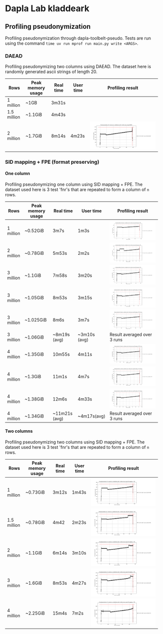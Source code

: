 # Dapla Lab kladdeark

## Profiling pseudonymization
Profiling pseudonymization through dapla-toolbelt-pseudo.
Tests are run using the command `time uv run mprof run main.py write <ARGS>`.

### DAEAD
Profiling pseudonymizing two columns using DAEAD.
The dataset here is randomly generated ascii strings of length 20.

| Rows         | Peak memory usage | Real time  | User time | Profiling result                                      |
|--------------|------------------|-------------|-----------|-------------------------------------------------------|
| 1 million    | ~1GB             | 3m31s       |           |                                                       |
| 1.5 million  | ~1.1GiB          | 4m43s       |           |                                                       |
| 2 million    | ~1.7GiB          | 8m14s       | 4m23s     | ![image](./profiling_results/prof_default_2m_rows.png)|


### SID mapping + FPE (format preserving)

#### One column
Profiling pseudonymizing one column using SID mapping + FPE.
The dataset used here is 3 test 'fnr's that are repeated to form a column of `n` rows.

| Rows       | Peak memory usage | Real time  | User time | Profiling result                                     |
|------------|-------------------|------------|-----------|------------------------------------------------------|
| 1 million  | ~0.52GiB          | 3m7s       | 1m3s      | ![image](./profiling_results/prof_sid_1m_one_row.png)|
| 2 million  | ~0.78GiB          | 5m53s      | 2m2s      | ![image](./profiling_results/prof_sid_2m_one_row.png)|
| 3 million  | ~1.1GiB           | 7m58s      | 3m20s     | ![image](./profiling_results/prof_sid_3m_one_row.png)|
| 3 million  | ~1.05GiB          | 8m53s      | 3m15s     | ![image](./profiling_results/prof_sid_3m_one_row_2nd_run.png)|
| 3 million  | ~1.025GiB         | 8m6s       | 3m7s      | ![image](./profiling_results/prof_sid_3m_one_row_3rd_run.png)|
| 3 million  | ~1.06GiB          | ~8m19s (avg)| ~3m10s (avg)| Result averaged over 3 runs                         |
| 4 million  | ~1.35GiB          | 10m55s     | 4m11s     | ![image](./profiling_results/prof_sid_4m_one_row_1st_run.png) |
| 4 million  | ~1.3GiB           | 11m1s     | 4m7s      | ![image](./profiling_results/prof_sid_4m_one_row_2nd_run.png) |
| 4 million  | ~1.38GiB          | 12m6s     | 4m33s     | ![image](./profiling_results/prof_sid_4m_one_row_3nd_run.png) |
| 4 million  | ~1.34GiB         | ~11m21s (avg)|  ~4m17s(avg)| Result averaged over 3 runs                         |


#### Two columns
Profiling pseudonymizing two columns using SID mapping + FPE.
The dataset used here is 3 test 'fnr's that are repeated to form a column of `n` rows.

| Rows        | Peak memory usage | Real time  | User time | Profiling result                                    |
|-------------|-------------------|------------|-----------|-----------------------------------------------------|
| 1 million   | ~0.73GiB          | 3m12s      | 1m43s     | ![image](./profiling_results/prof_sid_1m_rows.png)  |
| 1.5 million | ~0.78GiB          | 4m42       | 2m23s     | ![image](./profiling_results/prof_sid_1.5m_rows.png)|
| 2 million   | ~1.1GiB           | 6m14s      | 3m10s     | ![image](./profiling_results/prof_sid_2m_rows.png)  |
| 3 million   | ~1.6GiB           | 8m53s      | 4m27s     | ![image](./profiling_results/prof_sid_3m_rows.png)  |
| 4 million   | ~2.25GiB          | 15m4s      | 7m2s      | ![image](./profiling_results/prof_sid_4m_rows.png)  |